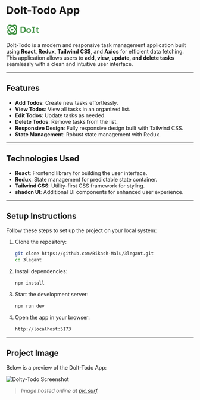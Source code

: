 # DoIt-Todo App

![Dolty-Todo Logo](public/logo.png)

DoIt-Todo is a modern and responsive task management application built using **React**, **Redux**, **Tailwind CSS**, and **Axios** for efficient data fetching. This application allows users to **add, view, update, and delete tasks** seamlessly with a clean and intuitive user interface.



---

## Features

- **Add Todos**: Create new tasks effortlessly.
- **View Todos**: View all tasks in an organized list.
- **Edit Todos**: Update tasks as needed.
- **Delete Todos**: Remove tasks from the list.
- **Responsive Design**: Fully responsive design built with Tailwind CSS.
- **State Management**: Robust state management with Redux.

---

## Technologies Used

- **React**: Frontend library for building the user interface.
- **Redux**: State management for predictable state container.
- **Tailwind CSS**: Utility-first CSS framework for styling.
- **shadcn UI**: Additional UI components for enhanced user experience.

---

## Setup Instructions

Follow these steps to set up the project on your local system:

1. Clone the repository:
   ```bash
   git clone https://github.com/Bikash-Malu/3legant.git
   cd 3legant
2. Install dependencies:
   ```bash
   npm install
3. Start the development server:
   ```bash
   npm run dev
3. Open the app in your browser:
   ```bash
   http://localhost:5173  
   
---
## Project Image

Below is a preview of the DoIt-Todo App:

![Dolty-Todo Screenshot](https://pic.surf/gme)

> *Image hosted online at [pic.surf](https://pic.surf/).*
